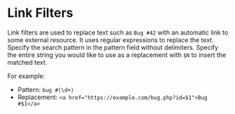 # Link Filters

Link filters are used to replace text such as `Bug #42` with an
automatic link to some external resource. It uses regular expressions to
replace the text. Specify the search pattern in the pattern field without
delimiters. Specify the entire string you would like to use as a replacement
with `$N` to insert the matched text.

For example:
- Pattern: `bug #(\d+)`
- Replacement: `<a href="https://example.com/bug.php?id=$1">Bug #$1</a>`
